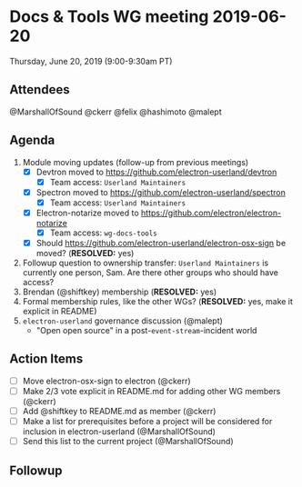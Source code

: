 # Docs & Tools WG meeting 2019-06-20

Thursday, June 20, 2019 (9:00-9:30am PT)

## Attendees
 @MarshallOfSound
 @ckerr
 @felix
 @hashimoto
 @malept
 
## Agenda

1. Module moving updates (follow-up from previous meetings)
   - [x] Devtron moved to https://github.com/electron-userland/devtron
       - [x] Team access: `Userland Maintainers`
   - [x] Spectron moved to https://github.com/electron-userland/spectron
       - [x] Team access: `Userland Maintainers`
   - [x] Electron-notarize moved to https://github.com/electron/electron-notarize
       - [x] Team access: `wg-docs-tools`
   - [x] Should https://github.com/electron-userland/electron-osx-sign be moved? (**RESOLVED:** yes)
2. Followup question to ownership transfer: `Userland Maintainers` is currently one person, Sam. Are there other groups who should have access?
3. Brendan (@shiftkey) membership (**RESOLVED:** yes)
4. Formal membership rules, like the other WGs? (**RESOLVED:** yes, make it explicit in README)
5. `electron-userland` governance discussion (@malept)
   * "Open open source" in a post-`event-stream`-incident world
 
## Action Items

 - [ ] Move electron-osx-sign to electron (@ckerr)
 - [ ] Make 2/3 vote  explicit in README.md for adding other WG members (@ckerr)
 - [ ] Add @shiftkey to README.md as member (@ckerr)
 - [ ] Make a list for prerequisites before a project will be considered for inclusion in electron-userland (@MarshallOfSound)
 - [ ] Send this list to the current project (@MarshallOfSound)

## Followup

